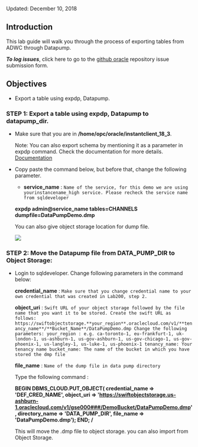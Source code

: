 Updated: December 10, 2018

## Introduction

This lab guide will walk you through the process of exporting tables from ADWC through Datapump.

**_To log issues_**, click here to go to the [github oracle](https://github.com/oracle/learning-library/issues/new) repository issue submission form.

## Objectives

- Export a table using expdp, Datapump.

### **STEP 1**: Export a table using expdp, Datapump to datapump_dir.

- Make sure that you are in **/home/opc/oracle/instantclient_18_3**. 

  Note: You can also export schema by mentioning it as a parameter in expdp command. Check the documentation for more details. 
        [Documentation](https://docs.oracle.com/en/cloud/paas/autonomous-data-warehouse-cloud/user/load-data.html#GUID-30DB1EEA-DB45-49EA-9E97-DF49A9968E24)

- Copy paste the command below, but before that, change the following parameter. 

    - **service_name** : `Name of the service, for this demo we are using yourinstancename_high service. Please recheck the service name from sqldeveloper`

    **expdp admin@service_name tables=CHANNELS dumpfile=DataPumpDemo.dmp**
  
  You can also give object storage location for dump file. 

    ![](images/datapump/compute43.png)
    

### **STEP 2**: Move the Datapump file from DATA_PUMP_DIR to Object Storage:

- Login to sqldeveloper. Change following parameters in the command below:
    
    **credential_name** : `Make sure that you change credential name to your own credential that was created in Lab200, step 2.`
    
    **object_uri** : `Swift URL of your object storage followed by the file name that you want it to be stored.
                      Create the swift URL as follows: https://swiftobjectstorage.**your_region**.oraclecloud.com/v1/**tenancy_name**/**Bucket_Name**/DataPumpDemo.dmp
                      Change the following parameters:
                      your_region : e.g. ca-toronto-1, eu-frankfurt-1, uk-london-1, us-ashburn-1, us-gov-ashburn-1, us-gov-chicago-1, us-gov-phoenix-1, us-langley-1, us-luke-1, us-phoenix-1
                      tenancy_name: Your tenancy name
                      bucket_name: The name of the bucket in which you have stored the dmp file`
    
    **file_name** : `Name of the dump file in data pump directory`
    
    Type the following command :
    
    **BEGIN
    DBMS_CLOUD.PUT_OBJECT(
    credential_name => 'DEF_CRED_NAME',
    object_uri => 'https://swiftobjectstorage.us-ashburn-1.oraclecloud.com/v1/gse000###/DemoBucket/DataPumpDemo.dmp',
    directory_name  => 'DATA_PUMP_DIR',
    file_name => 'DataPumpDemo.dmp');
    END;
    /**

    This will move the .dmp file to object storage. you can also import from Object Storage.



